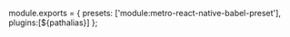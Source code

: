 module.exports = {
    presets: ['module:metro-react-native-babel-preset'],
    plugins:[${pathalias}]
};
